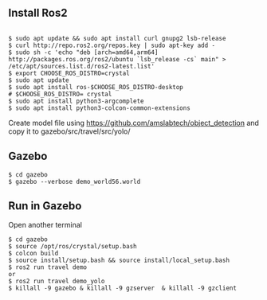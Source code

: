 
## Install Ros2
```

$ sudo apt update && sudo apt install curl gnupg2 lsb-release
$ curl http://repo.ros2.org/repos.key | sudo apt-key add -
$ sudo sh -c 'echo "deb [arch=amd64,arm64] http://packages.ros.org/ros2/ubuntu `lsb_release -cs` main" > /etc/apt/sources.list.d/ros2-latest.list'
$ export CHOOSE_ROS_DISTRO=crystal
$ sudo apt update
$ sudo apt install ros-$CHOOSE_ROS_DISTRO-desktop                     # $CHOOSE_ROS_DISTRO= crystal
$ sudo apt install python3-argcomplete
$ sudo apt install python3-colcon-common-extensions
```

Create model file using
https://github.com/amslabtech/object_detection
and copy it to 
gazebo/src/travel/src/yolo/

## Gazebo
```
$ cd gazebo
$ gazebo --verbose demo_world56.world
```

## Run in Gazebo
Open another terminal
```
$ cd gazebo
$ source /opt/ros/crystal/setup.bash
$ colcon build
$ source install/setup.bash && source install/local_setup.bash
$ ros2 run travel demo
or
$ ros2 run travel demo_yolo
$ killall -9 gazebo & killall -9 gzserver  & killall -9 gzclient
```